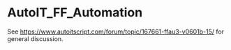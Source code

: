 # AutoIT_FF_Automation

See https://www.autoitscript.com/forum/topic/167661-ffau3-v0601b-15/ for general discussion.
